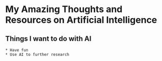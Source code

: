 # My Amazing Thoughts and Resources on Artificial Intelligence
## Things I want to do with AI
    * Have fun
    * Use AI to further research
